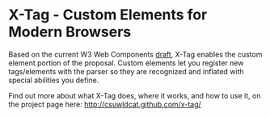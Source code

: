 X-Tag - Custom Elements for Modern Browsers
=====

Based on the current W3 Web Components [draft][1], X-Tag enables the custom element portion of the proposal. 
Custom elements let you register new tags/elements with the parser so they are recognized and inflated with 
special abilities you define.

Find out more about what X-Tag does, where it works, and how to use it, on the project page here: http://csuwldcat.github.com/x-tag/

  [1]: https://dvcs.w3.org/hg/webcomponents/raw-file/tip/explainer/index.html       "W3 Web Components Spec (Draft)"